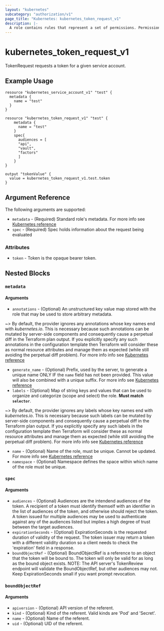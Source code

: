 ```yaml
---
layout: "kubernetes"
subcategory: "authorization/v1"
page_title: "Kubernetes: kubernetes_token_request_v1"
description: |-
  A role contains rules that represent a set of permissions. Permissions are purely additive (there are no “deny” rules).
---
```


# kubernetes_token_request_v1

TokenRequest requests a token for a given service account.


## Example Usage

```hcl
resource "kubernetes_service_account_v1" "test" {
  metadata {
    name = "test"
  }
}

resource "kubernetes_token_request_v1" "test" {
    metadata {
      name = "test"
    }
    spec{
      audiences = [
      "api",
      "vault",
      "factors"
      ]
    }
}

output "tokenValue" {
  value = kubernetes_token_request_v1.test.token
}
```

## Argument Reference

The following arguments are supported:

* `metadata` - (Required) Standard role's metadata. For more info see [Kubernetes reference](https://github.com/kubernetes/community/blob/master/contributors/devel/sig-architecture/api-conventions.md#metadata)
* `spec` - (Required) Spec holds information about the request being evaluated

### Attributes

* `token` - Token is the opaque bearer token.

## Nested Blocks

### `metadata`

#### Arguments

* `annotations` - (Optional) An unstructured key value map stored with the role that may be used to store arbitrary metadata.

~> By default, the provider ignores any annotations whose key names end with *kubernetes.io*. This is necessary because such annotations can be mutated by server-side components and consequently cause a perpetual diff in the Terraform plan output. If you explicitly specify any such annotations in the configuration template then Terraform will consider these as normal resource attributes and manage them as expected (while still avoiding the perpetual diff problem). For more info info see [Kubernetes reference](http://kubernetes.io/docs/user-guide/annotations)

* `generate_name` - (Optional) Prefix, used by the server, to generate a unique name ONLY IF the `name` field has not been provided. This value will also be combined with a unique suffix. For more info see [Kubernetes reference](hhttps://github.com/kubernetes/community/blob/master/contributors/devel/sig-architecture/api-conventions.md#idempotency)
* `labels` - (Optional) Map of string keys and values that can be used to organize and categorize (scope and select) the role. **Must match `selector`**.

~> By default, the provider ignores any labels whose key names end with *kubernetes.io*. This is necessary because such labels can be mutated by server-side components and consequently cause a perpetual diff in the Terraform plan output. If you explicitly specify any such labels in the configuration template then Terraform will consider these as normal resource attributes and manage them as expected (while still avoiding the perpetual diff problem). For more info info see [Kubernetes reference](http://kubernetes.io/docs/user-guide/labels)

* `name` - (Optional) Name of the role, must be unique. Cannot be updated. For more info see [Kubernetes reference](http://kubernetes.io/docs/user-guide/identifiers#names)
* `namespace` - (Optional) Namespace defines the space within which name of the role must be unique.

### `spec`

#### Arguments

* `audiences` - (Optional) Audiences are the intendend audiences of the token. A recipient of a token must identify themself with an identifier in the list of audiences of the token, and otherwise should reject the token. A token issued for multiple audiences may be used to authenticate against any of the audiences listed but implies a high degree of trust between the target audiences.
* `expirationSeconds` - (Optional) ExpirationSeconds is the requested duration of validity of the request. The token issuer may return a token with a different validity duration so a client needs to check the 'expiration' field in a response.
* `boundObjectRef` - (Optional) BoundObjectRef is a reference to an object that the token will be bound to. The token will only be valid for as long as the bound object exists. NOTE: The API server's TokenReview endpoint will validate the BoundObjectRef, but other audiences may not. Keep ExpirationSeconds small if you want prompt revocation.

### `boundObjectRef`

#### Arguments

* `apiversion` - (Optional) API version of the referent.
* `kind` - (Optional) Kind of the referent. Valid kinds are 'Pod' and 'Secret'.
* `name` - (Optional) Name of the referent.
* `uid` - (Optional) UID of the referent.